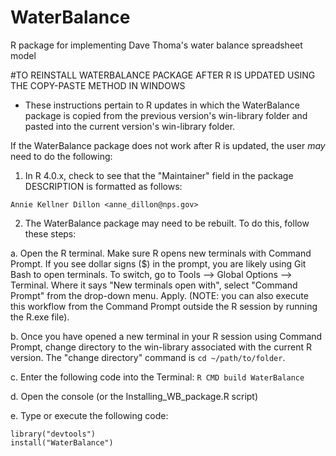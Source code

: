 # WaterBalance
R package for implementing Dave Thoma's water balance spreadsheet model


#TO REINSTALL WATERBALANCE PACKAGE AFTER R IS UPDATED USING THE COPY-PASTE METHOD IN WINDOWS

* These instructions pertain to R updates in which the WaterBalance package is copied from 
the previous version's win-library folder and pasted into the current version's win-library folder.

If the WaterBalance package does not work after R is updated, the user *may* need to do the following:

1. In R 4.0.x, check to see that the "Maintainer" field in the package DESCRIPTION is formatted as follows:

```Annie Kellner Dillon <anne_dillon@nps.gov>```

2. The WaterBalance package may need to be rebuilt. To do this, follow these steps:

a. Open the R terminal. Make sure R opens new terminals with Command Prompt. If you see dollar signs ($) in the prompt, you are likely using Git Bash to open terminals. To switch, go to Tools --> Global Options --> Terminal. Where it says "New terminals open with", select "Command Prompt" from the drop-down menu. Apply. (NOTE: you can also execute this workflow from the Command Prompt outside the R session by running the R.exe file). 

b. Once you have opened a new terminal in your R session using Command Prompt, change directory to the win-library associated with the current R version. 
The "change directory" command is ```cd ~/path/to/folder```.

c. Enter the following code into the Terminal: ```R CMD build WaterBalance```

d. Open the console (or the Installing_WB_package.R script)

e. Type or execute the following code: 
```
library("devtools")
install("WaterBalance")
```
